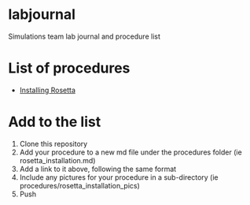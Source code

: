 # labjournal
Simulations team lab journal and procedure list

# List of procedures
- [Installing Rosetta](procedures/rosetta_installation.md)

# Add to the list
1. Clone this repository
1. Add your procedure to a new md file under the procedures folder (ie rosetta_installation.md)
1. Add a link to it above, following the same format
1. Include any pictures for your procedure in a sub-directory (ie procedures/rosetta_installation_pics)
1. Push
